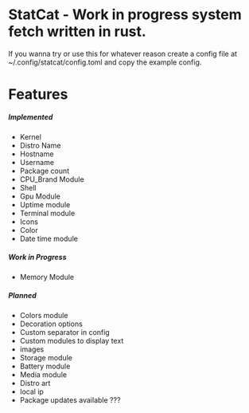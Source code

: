 # StatCat - Work in progress system fetch written in rust.
If you wanna try or use this for whatever reason create a config file at ~/.config/statcat/config.toml and copy the example config.

# Features
##### Implemented
- Kernel
- Distro Name
- Hostname
- Username
- Package count
- CPU_Brand Module
- Shell
- Gpu Module
- Uptime module
- Terminal module
- Icons
- Color
- Date time module

##### Work in Progress
- Memory Module

##### Planned
- Colors module
- Decoration options
- Custom separator in config
- Custom modules to display text
- images
- Storage module
- Battery module
- Media module
- Distro art
- local ip
- Package updates available ???
